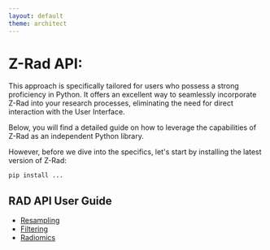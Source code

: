 ```yaml
---
layout: default
theme: architect
---
```


# Z-Rad API:


This approach is specifically tailored for users who possess a strong proficiency in Python. It offers an excellent way to seamlessly incorporate Z-Rad into your research processes, eliminating the need for direct interaction with the User Interface.

Below, you will find a detailed guide on how to leverage the capabilities of Z-Rad as an independent Python library.

However, before we dive into the specifics, let's start by installing the latest version of Z-Rad:

```python
pip install ...
```

## RAD API User Guide

* [Resampling](api_prep.md)
* [Filtering](api_filt.md)
* [Radiomics](api_rad.md)

